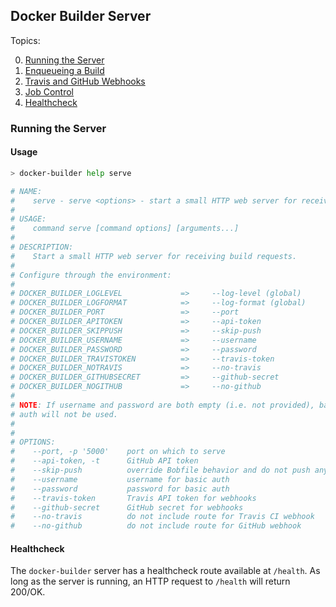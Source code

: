 ## Docker Builder Server

Topics:

0. [Running the Server](#running-the-server)
0. [Enqueueing a Build](enqueueing-a-build.md)
0. [Travis and GitHub Webhooks](travis-and-github-webhooks.md)
0. [Job Control](job-control.md)
0. [Healthcheck](#healthcheck)

### Running the Server

#### Usage

```bash
> docker-builder help serve

# NAME:
#    serve - serve <options> - start a small HTTP web server for receiving build requests
# 
# USAGE:
#    command serve [command options] [arguments...]
# 
# DESCRIPTION:
#    Start a small HTTP web server for receiving build requests.
# 
# Configure through the environment:
# 
# DOCKER_BUILDER_LOGLEVEL             =>     --log-level (global)
# DOCKER_BUILDER_LOGFORMAT            =>     --log-format (global)
# DOCKER_BUILDER_PORT                 =>     --port
# DOCKER_BUILDER_APITOKEN             =>     --api-token
# DOCKER_BUILDER_SKIPPUSH             =>     --skip-push
# DOCKER_BUILDER_USERNAME             =>     --username
# DOCKER_BUILDER_PASSWORD             =>     --password
# DOCKER_BUILDER_TRAVISTOKEN          =>     --travis-token
# DOCKER_BUILDER_NOTRAVIS             =>     --no-travis
# DOCKER_BUILDER_GITHUBSECRET         =>     --github-secret
# DOCKER_BUILDER_NOGITHUB             =>     --no-github
# 
# NOTE: If username and password are both empty (i.e. not provided), basic
# auth will not be used.
# 
# 
# OPTIONS:
#    --port, -p '5000'    port on which to serve
#    --api-token, -t      GitHub API token
#    --skip-push          override Bobfile behavior and do not push any images (useful for testing)
#    --username           username for basic auth
#    --password           password for basic auth
#    --travis-token       Travis API token for webhooks
#    --github-secret      GitHub secret for webhooks
#    --no-travis          do not include route for Travis CI webhook
#    --no-github          do not include route for GitHub webhook
```

#### Healthcheck

The `docker-builder` server has a healthcheck route available at
`/health`.  As long as the server is running, an HTTP request to
`/health` will return 200/OK.
